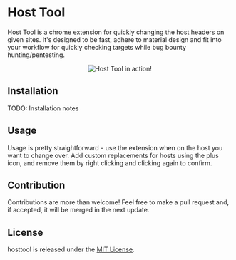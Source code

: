 # Host Tool

Host Tool is a chrome extension for quickly changing the host headers on given sites. It's designed to be fast, adhere to material design and fit into your workflow for quickly checking targets while bug bounty hunting/pentesting.

<p align="center">
<img src="https://github.com/rubyroobs/hosttool/blob/master/assets/screenshots/screenshot_1.png" alt="Host Tool in action!" />
</p>

## Installation
TODO: Installation notes

## Usage
Usage is pretty straightforward - use the extension when on the host you want to change over. Add custom replacements for hosts using the plus icon, and remove them by right clicking and clicking again to confirm.

## Contribution
Contributions are more than welcome! Feel free to make a pull request and, if accepted, it will be merged in the next update.

## License
hosttool is released under the [MIT License](https://opensource.org/licenses/MIT).
